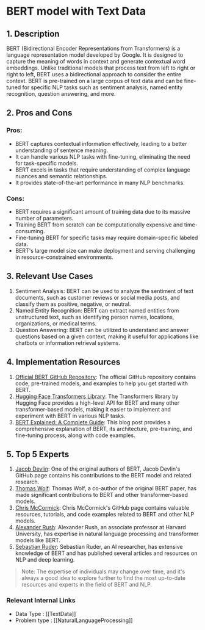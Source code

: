 # BERT model with Text Data

## 1. Description

BERT (Bidirectional Encoder Representations from Transformers) is a language representation model developed by Google. It is designed to capture the meaning of words in context and generate contextual word embeddings. Unlike traditional models that process text from left to right or right to left, BERT uses a bidirectional approach to consider the entire context. BERT is pre-trained on a large corpus of text data and can be fine-tuned for specific NLP tasks such as sentiment analysis, named entity recognition, question answering, and more.

## 2. Pros and Cons

### Pros:
- BERT captures contextual information effectively, leading to a better understanding of sentence meaning.
- It can handle various NLP tasks with fine-tuning, eliminating the need for task-specific models.
- BERT excels in tasks that require understanding of complex language nuances and semantic relationships.
- It provides state-of-the-art performance in many NLP benchmarks.

### Cons:
- BERT requires a significant amount of training data due to its massive number of parameters.
- Training BERT from scratch can be computationally expensive and time-consuming.
- Fine-tuning BERT for specific tasks may require domain-specific labeled data.
- BERT's large model size can make deployment and serving challenging in resource-constrained environments.

## 3. Relevant Use Cases

1. Sentiment Analysis: BERT can be used to analyze the sentiment of text documents, such as customer reviews or social media posts, and classify them as positive, negative, or neutral.
2. Named Entity Recognition: BERT can extract named entities from unstructured text, such as identifying person names, locations, organizations, or medical terms.
3. Question Answering: BERT can be utilized to understand and answer questions based on a given context, making it useful for applications like chatbots or information retrieval systems.

## 4. Implementation Resources

1. [Official BERT GitHub Repository](https://github.com/google-research/bert): The official GitHub repository contains code, pre-trained models, and examples to help you get started with BERT.
2. [Hugging Face Transformers Library](https://github.com/huggingface/transformers): The Transformers library by Hugging Face provides a high-level API for BERT and many other transformer-based models, making it easier to implement and experiment with BERT in various NLP tasks.
3. [BERT Explained: A Complete Guide](https://towardsml.com/2019/09/17/bert-explained-a-complete-guide-with-theory-and-tutorial/): This blog post provides a comprehensive explanation of BERT, its architecture, pre-training, and fine-tuning process, along with code examples.

## 5. Top 5 Experts

1. [Jacob Devlin](https://github.com/jacobdevlin-google): One of the original authors of BERT, Jacob Devlin's GitHub page contains his contributions to the BERT model and related research.
2. [Thomas Wolf](https://github.com/google/research): Thomas Wolf, a co-author of the original BERT paper, has made significant contributions to BERT and other transformer-based models.
3. [Chris McCormick](https://github.com/chrisjmccormick): Chris McCormick's GitHub page contains valuable resources, tutorials, and code examples related to BERT and other NLP models.
4. [Alexander Rush](https://people.cs.umass.edu/~rush/): Alexander Rush, an associate professor at Harvard University, has expertise in natural language processing and transformer models like BERT.
5. [Sebastian Ruder](https://github.com/sebastianruder): Sebastian Ruder, an AI researcher, has extensive knowledge of BERT and has published several articles and resources on NLP and deep learning.

> Note: The expertise of individuals may change over time, and it's always a good idea to explore further to find the most up-to-date resources and experts in the field of BERT and NLP.


 ### Relevant Internal Links
- Data Type : [[TextData]]
- Problem type : [[NaturalLanguageProcessing]]
